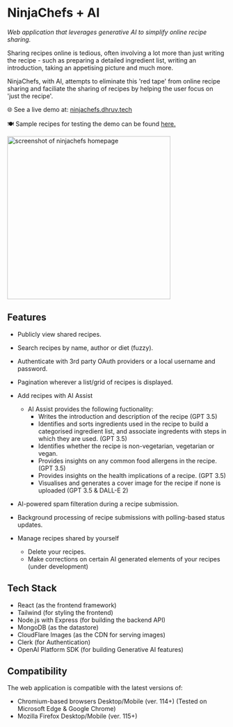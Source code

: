 # NinjaChefs + AI

*Web application that leverages generative AI to simplify online recipe sharing.*

Sharing recipes online is tedious, often involving a lot more than just writing the recipe - such as preparing a detailed ingredient list, writing an introduction, taking an appetising picture and much more. 

NinjaChefs, with AI, attempts to eliminate this 'red tape' from online recipe sharing and faciliate the sharing of recipes by helping the user focus on 'just the recipe'. 

🌐 See a live demo at: [ninjachefs.dhruv.tech](https://go.dhruv.tech/p/ninjachefs)

🍽️ Sample recipes for testing the demo can be found [here.](https://github.com/dhruv-tech/ninjachefs/wiki)

<img src="https://github.com/dhruv-tech/ninjachefs/assets/26849655/5b1c885d-72ca-416d-988c-07f68267540f" alt="screenshot of ninjachefs homepage" height="375">

## Features

* Publicly view shared recipes.

* Search recipes by name, author or diet (fuzzy).

* Authenticate with 3rd party OAuth providers or a local username and password.

* Pagination wherever a list/grid of recipes is displayed.

* Add recipes with AI Assist
  * AI Assist provides the following fuctionality:
    * Writes the introduction and description of the recipe (GPT 3.5)
    * Identifies and sorts ingredients used in the recipe to build a categorised ingredient list, and associate ingredents with steps in which they are used. (GPT 3.5)
    * Identifies whether the recipe is non-vegetarian, vegetarian or vegan.
    * Provides insights on any common food allergens in the recipe. (GPT 3.5)
    * Provides insights on the health implications of a recipe. (GPT 3.5)
    * Visualises and generates a cover image for the recipe if none is uploaded (GPT 3.5 & DALL-E 2)

* AI-powered spam filteration during a recipe submission.

* Background processing of recipe submissions with polling-based status updates.

* Manage recipes shared by yourself
  * Delete your recipes.
  * Make corrections on certain AI generated elements of your recipes (under development)

## Tech Stack

* React (as the frontend framework)
* Tailwind (for styling the frontend)
* Node.js with Express (for building the backend API)
* MongoDB (as the datastore)
* CloudFlare Images (as the CDN for serving images)
* Clerk (for Authentication)
* OpenAI Platform SDK (for building Generative AI features)

## Compatibility

The web application is compatible with the latest versions of:

* Chromium-based browsers Desktop/Mobile (ver. 114+) (Tested on Microsoft Edge & Google Chrome)
* Mozilla Firefox Desktop/Mobile (ver. 115+)


